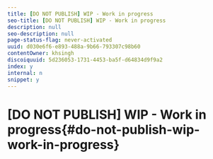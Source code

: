 ```yaml
---
title: [DO NOT PUBLISH] WIP - Work in progress
seo-title: [DO NOT PUBLISH] WIP - Work in progress
description: null
seo-description: null
page-status-flag: never-activated
uuid: d030e6f6-e893-488a-9b66-793307c98b60
contentOwner: khsingh
discoiquuid: 5d236053-1731-4453-ba5f-d64834d9f9a2
index: y
internal: n
snippet: y
---
```


# [DO NOT PUBLISH] WIP - Work in progress{#do-not-publish-wip-work-in-progress}

